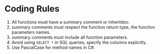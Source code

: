 # Coding Rules
1. All functions must have a summary comment or inheritdoc.
2. summary comments must respect the function return type, the function parameters names.
3. summary comments must include all function parameters.
4. Avoid using `SELECT *` in SQL queries; specify the columns explicitly.
5. Use PascalCase for method names in C#.
